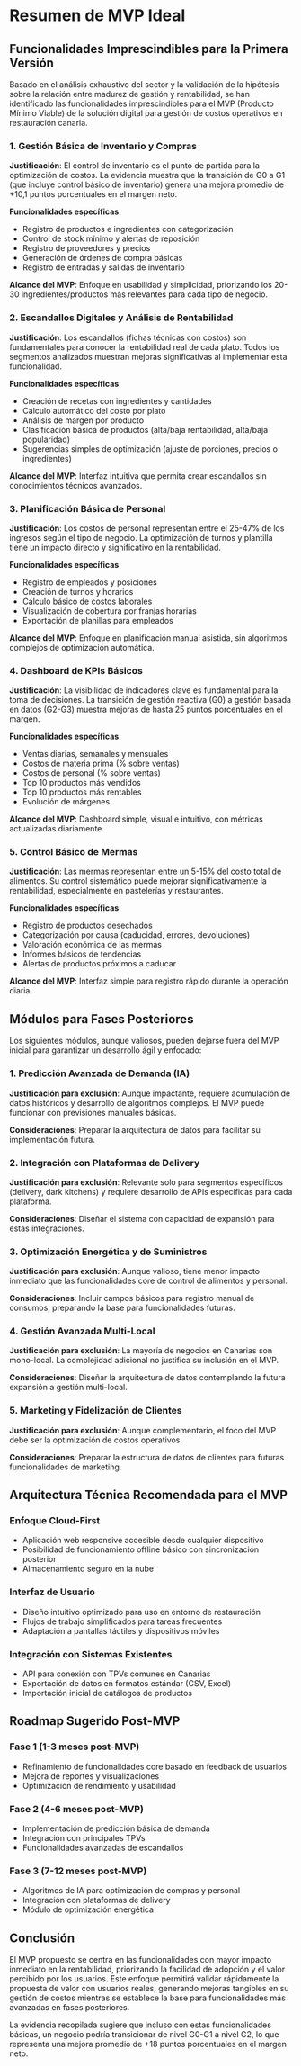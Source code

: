 # Resumen de MVP Ideal

## Funcionalidades Imprescindibles para la Primera Versión

Basado en el análisis exhaustivo del sector y la validación de la hipótesis sobre la relación entre madurez de gestión y rentabilidad, se han identificado las funcionalidades imprescindibles para el MVP (Producto Mínimo Viable) de la solución digital para gestión de costos operativos en restauración canaria.

### 1. Gestión Básica de Inventario y Compras

**Justificación**: El control de inventario es el punto de partida para la optimización de costos. La evidencia muestra que la transición de G0 a G1 (que incluye control básico de inventario) genera una mejora promedio de +10,1 puntos porcentuales en el margen neto.

**Funcionalidades específicas**:
- Registro de productos e ingredientes con categorización
- Control de stock mínimo y alertas de reposición
- Registro de proveedores y precios
- Generación de órdenes de compra básicas
- Registro de entradas y salidas de inventario

**Alcance del MVP**: Enfoque en usabilidad y simplicidad, priorizando los 20-30 ingredientes/productos más relevantes para cada tipo de negocio.

### 2. Escandallos Digitales y Análisis de Rentabilidad

**Justificación**: Los escandallos (fichas técnicas con costos) son fundamentales para conocer la rentabilidad real de cada plato. Todos los segmentos analizados muestran mejoras significativas al implementar esta funcionalidad.

**Funcionalidades específicas**:
- Creación de recetas con ingredientes y cantidades
- Cálculo automático del costo por plato
- Análisis de margen por producto
- Clasificación básica de productos (alta/baja rentabilidad, alta/baja popularidad)
- Sugerencias simples de optimización (ajuste de porciones, precios o ingredientes)

**Alcance del MVP**: Interfaz intuitiva que permita crear escandallos sin conocimientos técnicos avanzados.

### 3. Planificación Básica de Personal

**Justificación**: Los costos de personal representan entre el 25-47% de los ingresos según el tipo de negocio. La optimización de turnos y plantilla tiene un impacto directo y significativo en la rentabilidad.

**Funcionalidades específicas**:
- Registro de empleados y posiciones
- Creación de turnos y horarios
- Cálculo básico de costos laborales
- Visualización de cobertura por franjas horarias
- Exportación de planillas para empleados

**Alcance del MVP**: Enfoque en planificación manual asistida, sin algoritmos complejos de optimización automática.

### 4. Dashboard de KPIs Básicos

**Justificación**: La visibilidad de indicadores clave es fundamental para la toma de decisiones. La transición de gestión reactiva (G0) a gestión basada en datos (G2-G3) muestra mejoras de hasta 25 puntos porcentuales en el margen.

**Funcionalidades específicas**:
- Ventas diarias, semanales y mensuales
- Costos de materia prima (% sobre ventas)
- Costos de personal (% sobre ventas)
- Top 10 productos más vendidos
- Top 10 productos más rentables
- Evolución de márgenes

**Alcance del MVP**: Dashboard simple, visual e intuitivo, con métricas actualizadas diariamente.

### 5. Control Básico de Mermas

**Justificación**: Las mermas representan entre un 5-15% del costo total de alimentos. Su control sistemático puede mejorar significativamente la rentabilidad, especialmente en pastelerías y restaurantes.

**Funcionalidades específicas**:
- Registro de productos desechados
- Categorización por causa (caducidad, errores, devoluciones)
- Valoración económica de las mermas
- Informes básicos de tendencias
- Alertas de productos próximos a caducar

**Alcance del MVP**: Interfaz simple para registro rápido durante la operación diaria.

## Módulos para Fases Posteriores

Los siguientes módulos, aunque valiosos, pueden dejarse fuera del MVP inicial para garantizar un desarrollo ágil y enfocado:

### 1. Predicción Avanzada de Demanda (IA)

**Justificación para exclusión**: Aunque impactante, requiere acumulación de datos históricos y desarrollo de algoritmos complejos. El MVP puede funcionar con previsiones manuales básicas.

**Consideraciones**: Preparar la arquitectura de datos para facilitar su implementación futura.

### 2. Integración con Plataformas de Delivery

**Justificación para exclusión**: Relevante solo para segmentos específicos (delivery, dark kitchens) y requiere desarrollo de APIs específicas para cada plataforma.

**Consideraciones**: Diseñar el sistema con capacidad de expansión para estas integraciones.

### 3. Optimización Energética y de Suministros

**Justificación para exclusión**: Aunque valioso, tiene menor impacto inmediato que las funcionalidades core de control de alimentos y personal.

**Consideraciones**: Incluir campos básicos para registro manual de consumos, preparando la base para funcionalidades futuras.

### 4. Gestión Avanzada Multi-Local

**Justificación para exclusión**: La mayoría de negocios en Canarias son mono-local. La complejidad adicional no justifica su inclusión en el MVP.

**Consideraciones**: Diseñar la arquitectura de datos contemplando la futura expansión a gestión multi-local.

### 5. Marketing y Fidelización de Clientes

**Justificación para exclusión**: Aunque complementario, el foco del MVP debe ser la optimización de costos operativos.

**Consideraciones**: Preparar la estructura de datos de clientes para futuras funcionalidades de marketing.

## Arquitectura Técnica Recomendada para el MVP

### Enfoque Cloud-First
- Aplicación web responsive accesible desde cualquier dispositivo
- Posibilidad de funcionamiento offline básico con sincronización posterior
- Almacenamiento seguro en la nube

### Interfaz de Usuario
- Diseño intuitivo optimizado para uso en entorno de restauración
- Flujos de trabajo simplificados para tareas frecuentes
- Adaptación a pantallas táctiles y dispositivos móviles

### Integración con Sistemas Existentes
- API para conexión con TPVs comunes en Canarias
- Exportación de datos en formatos estándar (CSV, Excel)
- Importación inicial de catálogos de productos

## Roadmap Sugerido Post-MVP

### Fase 1 (1-3 meses post-MVP)
- Refinamiento de funcionalidades core basado en feedback de usuarios
- Mejora de reportes y visualizaciones
- Optimización de rendimiento y usabilidad

### Fase 2 (4-6 meses post-MVP)
- Implementación de predicción básica de demanda
- Integración con principales TPVs
- Funcionalidades avanzadas de escandallos

### Fase 3 (7-12 meses post-MVP)
- Algoritmos de IA para optimización de compras y personal
- Integración con plataformas de delivery
- Módulo de optimización energética

## Conclusión

El MVP propuesto se centra en las funcionalidades con mayor impacto inmediato en la rentabilidad, priorizando la facilidad de adopción y el valor percibido por los usuarios. Este enfoque permitirá validar rápidamente la propuesta de valor con usuarios reales, generando mejoras tangibles en su gestión de costos mientras se establece la base para funcionalidades más avanzadas en fases posteriores.

La evidencia recopilada sugiere que incluso con estas funcionalidades básicas, un negocio podría transicionar de nivel G0-G1 a nivel G2, lo que representa una mejora promedio de +18 puntos porcentuales en el margen neto.
